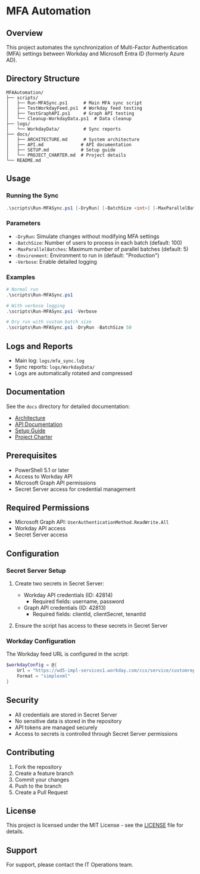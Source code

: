 # MFA Automation

## Overview
This project automates the synchronization of Multi-Factor Authentication (MFA) settings between Workday and Microsoft Entra ID (formerly Azure AD).

## Directory Structure
```
MFAAutomation/
├── scripts/
│   ├── Run-MFASync.ps1      # Main MFA sync script
│   ├── TestWorkdayFeed.ps1  # Workday feed testing
│   ├── TestGraphAPI.ps1     # Graph API testing
│   └── Cleanup-WorkdayData.ps1  # Data cleanup
├── logs/
│   └── WorkdayData/         # Sync reports
├── docs/
│   ├── ARCHITECTURE.md      # System architecture
│   ├── API.md              # API documentation
│   ├── SETUP.md            # Setup guide
│   └── PROJECT_CHARTER.md  # Project details
└── README.md
```

## Usage

### Running the Sync
```powershell
.\scripts\Run-MFASync.ps1 [-DryRun] [-BatchSize <int>] [-MaxParallelBatches <int>] [-Environment <string>]
```

### Parameters
- `-DryRun`: Simulate changes without modifying MFA settings
- `-BatchSize`: Number of users to process in each batch (default: 100)
- `-MaxParallelBatches`: Maximum number of parallel batches (default: 5)
- `-Environment`: Environment to run in (default: "Production")
- `-Verbose`: Enable detailed logging

### Examples
```powershell
# Normal run
.\scripts\Run-MFASync.ps1

# With verbose logging
.\scripts\Run-MFASync.ps1 -Verbose

# Dry run with custom batch size
.\scripts\Run-MFASync.ps1 -DryRun -BatchSize 50
```

## Logs and Reports
- Main log: `logs/mfa_sync.log`
- Sync reports: `logs/WorkdayData/`
- Logs are automatically rotated and compressed

## Documentation
See the `docs` directory for detailed documentation:
- [Architecture](docs/ARCHITECTURE.md)
- [API Documentation](docs/API.md)
- [Setup Guide](docs/SETUP.md)
- [Project Charter](docs/PROJECT_CHARTER.md)

## Prerequisites

- PowerShell 5.1 or later
- Access to Workday API
- Microsoft Graph API permissions
- Secret Server access for credential management

## Required Permissions

- Microsoft Graph API: `UserAuthenticationMethod.ReadWrite.All`
- Workday API access
- Secret Server access

## Configuration

### Secret Server Setup

1. Create two secrets in Secret Server:
   - Workday API credentials (ID: 42814)
     - Required fields: username, password
   - Graph API credentials (ID: 42813)
     - Required fields: clientId, clientSecret, tenantId

2. Ensure the script has access to these secrets in Secret Server

### Workday Configuration

The Workday feed URL is configured in the script:
```powershell
$workdayConfig = @{
    Url = "https://wd5-impl-services1.workday.com/ccx/service/customreport2/gianteagle_preview/ISU_INT251/CR_INT251_New_Hire_Feed_to_Entra"
    Format = "simplexml"
}
```

## Security

- All credentials are stored in Secret Server
- No sensitive data is stored in the repository
- API tokens are managed securely
- Access to secrets is controlled through Secret Server permissions

## Contributing

1. Fork the repository
2. Create a feature branch
3. Commit your changes
4. Push to the branch
5. Create a Pull Request

## License

This project is licensed under the MIT License - see the [LICENSE](LICENSE) file for details.

## Support

For support, please contact the IT Operations team. 